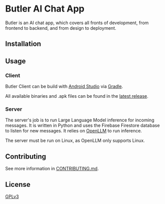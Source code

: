 # Butler AI Chat App

Butler is an AI chat app, which covers all fronts of development, from frontend to backend, and from design to deployment.

## Installation

## Usage

### Client

Butler Client can be build with [Android Studio](https://developer.android.com/studio) via [Gradle](https://gradle.org/).

All available binaries and .apk files can be found in the [latest release](https://github.com/HLCaptain/butler/releases/latest).

### Server

The server's job is to run Large Language Model inference for incoming messages. It is written in Python and uses the Firebase Firestore database to listen for new messages. It relies on [OpenLLM](https://github.com/bentoml/OpenLLM) to run inference.

The server must be run on Linux, as OpenLLM only supports Linux.

## Contributing

See more information in [CONTRIBUTING.md](CONTRIBUTING.md).

## License

[GPLv3](https://www.gnu.org/licenses/gpl-3.0.html)

